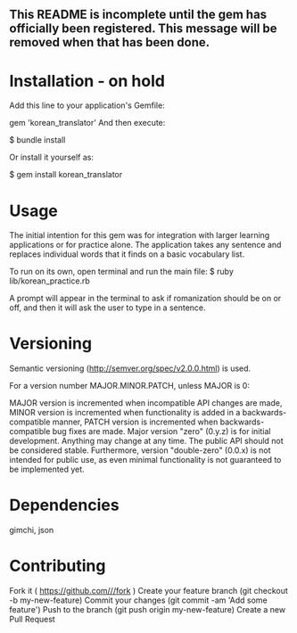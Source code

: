 ## This README is incomplete until the gem has officially been registered. This message will be removed when that has been done.

# Installation - on hold

Add this line to your application's Gemfile:

gem 'korean_translator'
And then execute:

$ bundle install

Or install it yourself as:

$ gem install korean_translator

# Usage

The initial intention for this gem was for integration with larger learning applications or for practice alone. The application takes any sentence and replaces individual words that it finds on a basic vocabulary list.

To run on its own, open terminal and run the main file: $ ruby lib/korean_practice.rb

A prompt will appear in the terminal to ask if romanization should be on or off, and then it will ask the user to type in a sentence.

# Versioning
Semantic versioning (http://semver.org/spec/v2.0.0.html) is used.

For a version number MAJOR.MINOR.PATCH, unless MAJOR is 0:

MAJOR version is incremented when incompatible API changes are made,
MINOR version is incremented when functionality is added in a backwards-compatible manner,
PATCH version is incremented when backwards-compatible bug fixes are made.
Major version "zero" (0.y.z) is for initial development. Anything may change at any time. The public API should not be considered stable. Furthermore, version "double-zero" (0.0.x) is not intended for public use, as even minimal functionality is not guaranteed to be implemented yet.

# Dependencies
gimchi,
json

# Contributing
Fork it ( https://github.com///fork )
Create your feature branch (git checkout -b my-new-feature)
Commit your changes (git commit -am 'Add some feature')
Push to the branch (git push origin my-new-feature)
Create a new Pull Request